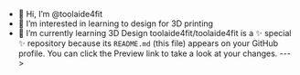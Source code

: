 - 👋 Hi, I’m @toolaide4fit
- 👀 I’m interested in learning to design for 3D printing
- 🌱 I’m currently learning 3D Design
toolaide4fit/toolaide4fit is a ✨ special ✨ repository because its `README.md` (this file) appears on your GitHub profile.
You can click the Preview link to take a look at your changes.
--->
